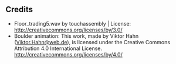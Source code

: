 ## Credits

* Floor\_trading5.wav by touchassembly | License:  http://creativecommons.org/licenses/by/3.0/
* Boulder animation: This work, made by Viktor Hahn (Viktor.Hahn@web.de), is licensed under the Creative Commons Attribution 4.0 International License. http://creativecommons.org/licenses/by/4.0/
